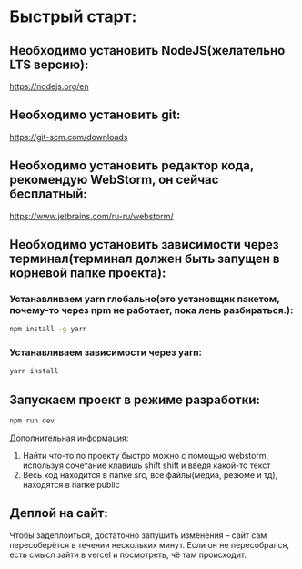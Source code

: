 # Быстрый старт:


## Необходимо установить NodeJS(желательно LTS версию):
https://nodejs.org/en

## Необходимо установить git:
https://git-scm.com/downloads

## Необходимо установить редактор кода, рекомендую WebStorm, он сейчас бесплатный:
https://www.jetbrains.com/ru-ru/webstorm/

## Необходимо установить зависимости через терминал(терминал должен быть запущен в корневой папке проекта):

### Устанавливаем yarn глобально(это установщик пакетом, почему-то через npm не работает, пока лень разбираться.):
```bash
npm install -g yarn
```

### Устанавливаем зависимости через yarn:
```bash
yarn install
```

## Запускаем проект в режиме разработки:
```bash
npm run dev
```

Дополнительная информация:
1. Найти что-то по проекту быстро можно с помощью webstorm, используя сочетание клавишь shift shift и введя какой-то текст
2. Весь код находится в папке src, все файлы(медиа, резюме и тд), находятся в папке public

## Деплой на сайт:
Чтобы задеплоиться, достаточно запушить изменения – сайт сам пересоберётся в течении нескольких минут. Если он не пересобрался, есть смысл зайти в vercel и посмотреть, чё там происходит.